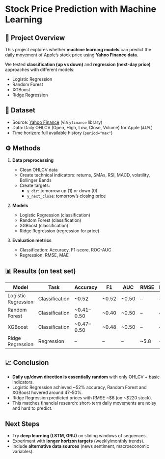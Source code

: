 # Stock Price Prediction with Machine Learning

## 📌 Project Overview
This project explores whether **machine learning models** can predict the daily movement of Apple’s stock price using **Yahoo Finance data**.  

We tested **classification (up vs down)** and **regression (next-day price)** approaches with different models:  
- Logistic Regression  
- Random Forest  
- XGBoost  
- Ridge Regression  

## 📂 Dataset
- Source: [Yahoo Finance](https://finance.yahoo.com/) (via `yfinance` library)  
- Data: Daily OHLCV (Open, High, Low, Close, Volume) for Apple (`AAPL`)  
- Time horizon: full available history (`period="max"`)

## ⚙️ Methods
1. **Data preprocessing**
   - Clean OHLCV data
   - Create technical indicators: returns, SMAs, RSI, MACD, volatility, Bollinger Bands
   - Create targets:  
     - `y_dir`: tomorrow up (1) or down (0)  
     - `y_next_close`: tomorrow’s closing price

2. **Models**
   - Logistic Regression (classification)  
   - Random Forest (classification)  
   - XGBoost (classification)  
   - Ridge Regression (regression for price)  

3. **Evaluation metrics**
   - Classification: Accuracy, F1-score, ROC-AUC  
   - Regression: RMSE, MAE  

## 📊 Results (on test set)
| Model                | Task           |  Accuracy  |   F1  |  AUC  | RMSE |  MAE |
|----------------------|----------------|------------|-------|-------|------|------|
| Logistic Regression  | Classification | ~0.52      | ~0.52 | ~0.50 | –    | –    |
| Random Forest        | Classification | ~0.41–0.50 | ~0.40 | ~0.50 | –    | –    |
| XGBoost              | Classification | ~0.47–0.50 | ~0.48 | ~0.50 | –    | –    |
| Ridge Regression     | Regression     | –          | –     | –     | ~5.8 | ~4.2 |

## 📈 Conclusion
- **Daily up/down direction is essentially random** with only OHLCV + basic indicators.  
- Logistic Regression achieved ~52% accuracy, Random Forest and XGBoost hovered around 47–50%.  
- Ridge Regression predicted prices with RMSE ~\$6 (on ~\$220 stock).  
- This matches financial research: short-term daily movements are noisy and hard to predict.  

## Next Steps
- Try **deep learning (LSTM, GRU)** on sliding windows of sequences.  
- Experiment with **longer horizon targets** (weekly/monthly trends).  
- Include **alternative data sources** (news sentiment, macroeconomic variables).
